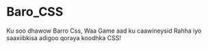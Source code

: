 # Baro_CSS
Ku soo dhawow Barro Css, Waa Game aad ku caawineysid Rahha iyo saaxiibkisa adigoo qoraya koodhka CSS! 
